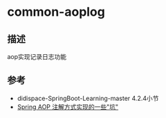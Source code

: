 # common-aoplog
## 描述
aop实现记录日志功能
## 参考
* didispace-SpringBoot-Learning-master 4.2.4小节
* [Spring AOP 注解方式实现的一些"坑"](http://www.jianshu.com/p/def4c497571c)


